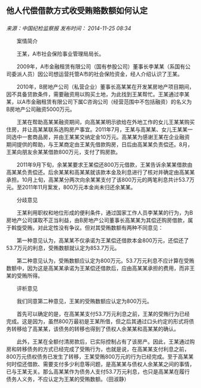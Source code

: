 ## 他人代偿借款方式收受贿赂数额如何认定

### 

_来源：中国纪检监察报_ _发布时间： 2014-11-25 08:34_

　　案情简介

　　王某，A市社会保险事业管理局局长。

　　2009年，A市金融租赁有限公司（国有参股公司）董事长李某某（系国有公司委派人员）因公司想运营托管A市的社会保险资金，经人介绍认识了王某。

　　2010年，B房地产公司（私营企业）董事长高某某在开发某房地产项目期间，因不具备贷款条件，需要融资用以购买土地，为此找到王某帮忙。王某通过李某某，以A市金融租赁有限公司下属C咨询公司（经营范围中不包括融资）的名义为B房地产公司融资5000万元。

　　王某在帮助高某某融资期间，向高某某明示欲给在外地工作的女儿王某某购买住房，并让高某某联系选购房产事宜。2011年7月，王某与高某某、女儿王某某一同选中一套商品房，并由王某某交纳定金10万元。高某某为感谢王某在企业融资期间提供的帮助，与王某商定由王某先借款购房，日后由高某某负责偿还。8月，王某向朋友余某某借款800万元，支付了购房款。

　　2011年9月下旬，余某某要求王某偿还800万元借款，王某告诉余某某借款由高某某负责偿还。后余某某和高某某就该款本金及利息进行了核对并确定由高某某承担。10月上旬，高某某分两次向余某某支付了该800万元的两笔利息共计53.7万元。至2011年11月案发，800万元本金尚未归还余某某。

　　分歧意见

　　王某利用职权和地位形成的便利条件，通过国家工作人员李某某的行为，为B房地产公司谋取不正当利益，由B房地产公司董事长高某某为其偿还购房借款，属于斡旋受贿，对此定性没有争议。但对其受贿数额有两种不同意见：

　　第一种意见认为，高某某不仅承诺为王某偿还借款本金800万元，还偿还了53.7万元的利息，受贿数额就认定为853.7万元。

　　第二种意见认为，受贿数额应认定为800万元。53.7万元利息不应计算在受贿数额中，因为这是高某某承诺为王某偿还借款后，应由高某某承担的费用，而非王某的受贿所得。

　　评析意见

　　我们同意第二种意见，王某的受贿数额应认定为800万元。

　　首先可以确定的是，在高某某支付53.7万元利息之前，王某的受贿行为已经完成。这是因为，虽然800万最初是王某所借，但之后其通过口头约定的形式将债务转移给了高某某，该债务的转移也得到了债权人余某某和高某某的确认。

　　此外，王某在全额付清房款后，已实际控制占有了该房产。因此，王某通过购房和转移债务的方式已经完成了受贿行为，也就是说，在高某某支付利息之前，800万元债权债务已发生了转移，王某受贿800万元的行为已经完成。至于高某某何时偿还借款、需要支付多少利息等问题，是高某某与债权人余某某之间的事情，已与王某无关。那么高某某作为债务人支付53.7万元利息，也只是高某某在履行债务人义务，不应认定为王某的受贿数额。（田淑静）